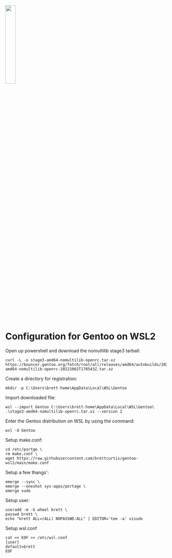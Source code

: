 <img src="https://user-images.githubusercontent.com/1610100/194944104-53a1b3f0-81c5-4759-835d-9b3a8608f38e.png" width=25% height=25%>

# Configuration for Gentoo on WSL2

Open up powershell and download the nomultilib stage3 tarball:

```none
curl -L -o stage3-amd64-nomultilib-openrc.tar.xz https://bouncer.gentoo.org/fetch/root/all/releases/amd64/autobuilds/20221002T170543Z/stage3-amd64-nomultilib-openrc-20221002T170543Z.tar.xz
```

Create a directory for registration:

```none
mkdir -p C:\Users\brett-home\AppData\Local\WSL\Gentoo
```

Import downloaded file:

```none
wsl --import Gentoo C:\Users\brett-home\AppData\Local\WSL\Gentoo\ .\stage3-amd64-nomultilib-openrc.tar.xz --version 2
```

Enter the Gentoo distribution on WSL by using the command:

```none
wsl -d Gentoo
```

Setup make.conf:

```none
cd /etc/portge \
rm make.conf \
wget https://raw.githubusercontent.com/brettcurtis/gentoo-wsl2/main/make.conf
```

Setup a few thangs':

```none
emerge --sync \
emerge --oneshot sys-apps/portage \
emerge sudo
``` 

Setup user:

```none
useradd -m -G wheel brett \
passwd brett \
echo "brett ALL=(ALL) NOPASSWD:ALL" | EDITOR='tee -a' visudo
```

Setup wsl.conf

```none
cat << EOF >> /etc/wsl.conf
[user]
default=brett
EOF
```
